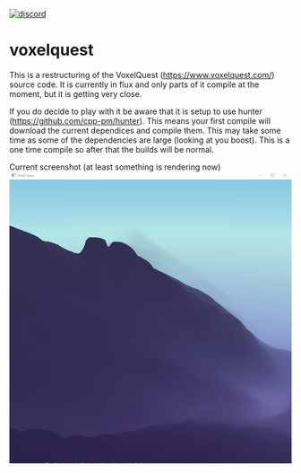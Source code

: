 [![discord](https://img.shields.io/discord/495955797872869376.svg?logo=discord "Discord")](https://discord.gg/YJyrvgQ)

# voxelquest

This is a restructuring of the VoxelQuest (https://www.voxelquest.com/) source code. It is currently in flux and only parts of it compile at the moment, but it is getting very close.

If you do decide to play with it be aware that it is setup to use hunter (https://github.com/cpp-pm/hunter). This means your first compile will download the current dependices and compile them. This may take some time as some of the dependencies are large (looking at you boost). This is a one time compile so after that the builds will be normal.

Current screenshot (at least something is rendering now)
![screenshot](https://github.com/caseymcc/voxelquest/raw/master/screenshot.png)



